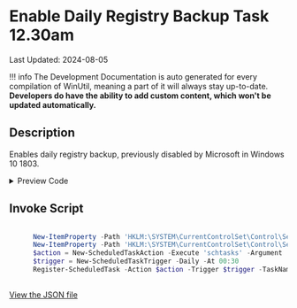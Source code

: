 # Enable Daily Registry Backup Task 12.30am

Last Updated: 2024-08-05


!!! info
     The Development Documentation is auto generated for every compilation of WinUtil, meaning a part of it will always stay up-to-date. **Developers do have the ability to add custom content, which won't be updated automatically.**
## Description

Enables daily registry backup, previously disabled by Microsoft in Windows 10 1803.

<!-- BEGIN CUSTOM CONTENT -->

<!-- END CUSTOM CONTENT -->

<details>
<summary>Preview Code</summary>

```json
{
  "Content": "Enable Daily Registry Backup Task 12.30am",
  "Description": "Enables daily registry backup, previously disabled by Microsoft in Windows 10 1803.",
  "category": "Features",
  "panel": "1",
  "Order": "a017_",
  "feature": [],
  "InvokeScript": [
    "
      New-ItemProperty -Path 'HKLM:\\SYSTEM\\CurrentControlSet\\Control\\Session Manager\\Configuration Manager' -Name 'EnablePeriodicBackup' -Type DWord -Value 1 -Force
      New-ItemProperty -Path 'HKLM:\\SYSTEM\\CurrentControlSet\\Control\\Session Manager\\Configuration Manager' -Name 'BackupCount' -Type DWord -Value 2 -Force
      $action = New-ScheduledTaskAction -Execute 'schtasks' -Argument '/run /i /tn \"\\Microsoft\\Windows\\Registry\\RegIdleBackup\"'
      $trigger = New-ScheduledTaskTrigger -Daily -At 00:30
      Register-ScheduledTask -Action $action -Trigger $trigger -TaskName 'AutoRegBackup' -Description 'Create System Registry Backups' -User 'System'
      "
  ],
  "link": "https://christitustech.github.io/winutil/dev/features/Features/RegBackup"
}
```

</details>

## Invoke Script

```powershell

      New-ItemProperty -Path 'HKLM:\SYSTEM\CurrentControlSet\Control\Session Manager\Configuration Manager' -Name 'EnablePeriodicBackup' -Type DWord -Value 1 -Force
      New-ItemProperty -Path 'HKLM:\SYSTEM\CurrentControlSet\Control\Session Manager\Configuration Manager' -Name 'BackupCount' -Type DWord -Value 2 -Force
      $action = New-ScheduledTaskAction -Execute 'schtasks' -Argument '/run /i /tn "\Microsoft\Windows\Registry\RegIdleBackup"'
      $trigger = New-ScheduledTaskTrigger -Daily -At 00:30
      Register-ScheduledTask -Action $action -Trigger $trigger -TaskName 'AutoRegBackup' -Description 'Create System Registry Backups' -User 'System'
      

```

<!-- BEGIN SECOND CUSTOM CONTENT -->

<!-- END SECOND CUSTOM CONTENT -->


[View the JSON file](https://github.com/ChrisTitusTech/winutil/tree/main/config/feature.json)

